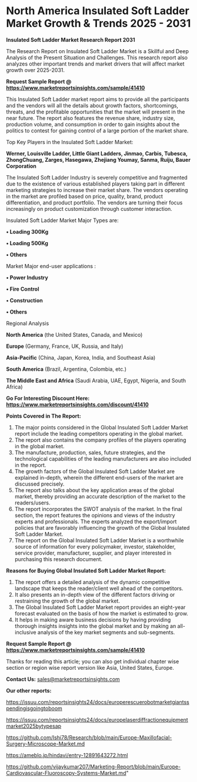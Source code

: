 # North America Insulated Soft Ladder Market Growth & Trends 2025 - 2031

<strong>Insulated Soft Ladder Market Research Report 2031</strong>

The Research Report on Insulated Soft Ladder Market is a Skillful and Deep Analysis of the Present Situation and Challenges. This research report also analyzes other important trends and market drivers that will affect market growth over 2025-2031.

<strong>Request Sample Report @ <a href=https://www.marketreportsinsights.com/sample/41410>https://www.marketreportsinsights.com/sample/41410</a></strong>

This Insulated Soft Ladder market report aims to provide all the participants and the vendors will all the details about growth factors, shortcomings, threats, and the profitable opportunities that the market will present in the near future. The report also features the revenue share, industry size, production volume, and consumption in order to gain insights about the politics to contest for gaining control of a large portion of the market share.

Top Key Players in the Insulated Soft Ladder Market:

<strong>Werner, Louisville Ladder, Little Giant Ladders, Jinmao, Carbis, Tubesca, ZhongChuang, Zarges, Hasegawa, Zhejiang Youmay, Sanma, Ruiju, Bauer Corporation</strong>

The Insulated Soft Ladder Industry is severely competitive and fragmented due to the existence of various established players taking part in different marketing strategies to increase their market share. The vendors operating in the market are profiled based on price, quality, brand, product differentiation, and product portfolio. The vendors are turning their focus increasingly on product customization through customer interaction.

Insulated Soft Ladder Market Major Types are:

<strong>•  Loading 300Kg

•  Loading 500Kg

•  Others</strong>

Market Major end-user applications :

<strong>•  Power Industry

•  Fire Control

•  Construction

•  Others</strong>

Regional Analysis

</u><strong><b>North America</b></strong> (the United States, Canada, and Mexico)

<strong><b>Europe </b></strong>(Germany, France, UK, Russia, and Italy)

<strong><b>Asia-Pacific</b></strong> (China, Japan, Korea, India, and Southeast Asia)

<strong><b>South America</b></strong> (Brazil, Argentina, Colombia, etc.)

<strong><b>The Middle East and Africa</b></strong> (Saudi Arabia, UAE, Egypt, Nigeria, and South Africa)

<strong>Go For Interesting Discount Here: <a href=https://www.marketreportsinsights.com/discount/41410>https://www.marketreportsinsights.com/discount/41410</a></strong>

<strong>Points Covered in The Report:</strong>
<ol>
  <li>The major points considered in the Global Insulated Soft Ladder Market report include the leading competitors operating in the global market.</li>
  <li>The report also contains the company profiles of the players operating in the global market.</li>
  <li>The manufacture, production, sales, future strategies, and the technological capabilities of the leading manufacturers are also included in the report.</li>
  <li>The growth factors of the Global Insulated Soft Ladder Market are explained in-depth, wherein the different end-users of the market are discussed precisely.</li>
  <li>The report also talks about the key application areas of the global market, thereby providing an accurate description of the market to the readers/users.</li>
  <li>The report incorporates the SWOT analysis of the market. In the final section, the report features the opinions and views of the industry experts and professionals. The experts analyzed the export/import policies that are favorably influencing the growth of the Global Insulated Soft Ladder Market.</li>
  <li>The report on the Global Insulated Soft Ladder Market is a worthwhile source of information for every policymaker, investor, stakeholder, service provider, manufacturer, supplier, and player interested in purchasing this research document.</li>
</ol>
<strong>Reasons for Buying Global Insulated Soft Ladder Market Report:</strong>

<ol>
  <li>The report offers a detailed analysis of the dynamic competitive landscape that keeps the reader/client well ahead of the competitors.</li>
  <li>It also presents an in-depth view of the different factors driving or restraining the growth of the global market.</li>
  <li>The Global Insulated Soft Ladder Market report provides an eight-year forecast evaluated on the basis of how the market is estimated to grow.</li>
  <li>It helps in making aware business decisions by having providing thorough insights insights into the global market and by making an all-inclusive analysis of the key market segments and sub-segments.</li>
</ol>
<strong>Request Sample Report @ <a href=https://www.marketreportsinsights.com/sample/41410>https://www.marketreportsinsights.com/sample/41410</a></strong>


Thanks for reading this article; you can also get individual chapter wise section or region wise report version like Asia, United States, Europe.

<strong>Contact Us:</strong>
sales@marketreportsinsights.com

<strong>Our other reports:</strong>

<a href=https://issuu.com/reportsinsights24/docs/europerescuerobotmarketgiantsspendingisgoingtoboom>https://issuu.com/reportsinsights24/docs/europerescuerobotmarketgiantsspendingisgoingtoboom</a>

<a href=https://issuu.com/reportsinsights24/docs/europelaserdiffractionequipmentmarket2025bytypesap>https://issuu.com/reportsinsights24/docs/europelaserdiffractionequipmentmarket2025bytypesap</a>

<a href=https://github.com/Ishi78/Research/blob/main/Europe-Maxillofacial-Surgery-Microscope-Market.md>https://github.com/Ishi78/Research/blob/main/Europe-Maxillofacial-Surgery-Microscope-Market.md</a>

<a href=https://ameblo.jp/hindavi/entry-12891643272.html>https://ameblo.jp/hindavi/entry-12891643272.html</a>

<a href=https://github.com/vijaykumar207/Marketing-Report/blob/main/Europe-Cardiovascular-Fluoroscopy-Systems-Market.md>https://github.com/vijaykumar207/Marketing-Report/blob/main/Europe-Cardiovascular-Fluoroscopy-Systems-Market.md</a>"
